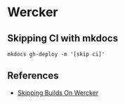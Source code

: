 # Wercker

## Skipping CI with mkdocs

```
mkdocs gh-deploy -m '[skip ci]'
```

## References

- [Skipping Builds On Wercker](http://blog.wercker.com/skipping-builds-on-wercker)
